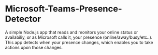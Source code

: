 # Microsoft-Teams-Presence-Detector
A simple Node.js app that reads and monitors your online status or availabiliy, or as Microsoft calls it, your presence (online/away/busy/etc..). This app detects when your presence changes, which enables you to take actions upon those changes.
